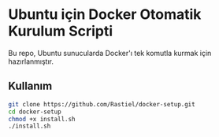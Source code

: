 # Ubuntu için Docker Otomatik Kurulum Scripti

Bu repo, Ubuntu sunucularda Docker'ı tek komutla kurmak için hazırlanmıştır.

## Kullanım

```bash
git clone https://github.com/Rastiel/docker-setup.git
cd docker-setup
chmod +x install.sh
./install.sh
